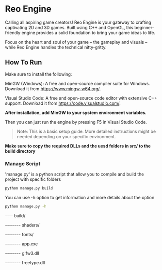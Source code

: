 # Reo Engine
Calling all aspiring game creators! Reo Engine is your gateway to crafting captivating 2D and 3D games. Built using C++ and OpenGL, this beginner-friendly engine provides a solid foundation to bring your game ideas to life.

Focus on the heart and soul of your game – the gameplay and visuals – while Reo Engine handles the technical nitty-gritty.

## How To Run

Make sure to install the following:

MinGW (Windows): A free and open-source compiler suite for Windows. Download it from https://www.mingw-w64.org/.

Visual Studio Code: A free and open-source code editor with extensive C++ support. Download it from https://code.visualstudio.com/.

**After installation, add MinGW to your system environment variables.**

Then you can just run the engine by pressing F5 in Visual Studio Code.

> Note: This is a basic setup guide. More detailed instructions might be needed depending on your specific environment.

**Make sure to copy the required DLLs and the uesd folders in src/ to the build directory** 

### Manage Script
'manage.py' is a python script that allow you to compile and build the project with specific folders
```bash
python manage.py build
```
You can use -h option to get information and more details about the option 
```bash
python manage.py -h
```

---- build/

-------- shaders/

-------- fonts/

-------- app.exe    

-------- glfw3.dll  

-------- freetype.dll